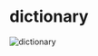 # dictionary
![dictionary](https://github.com/isha-03/dictionary/assets/100955773/11efa852-f011-4f6d-9e3c-92e3030a6b7f)
